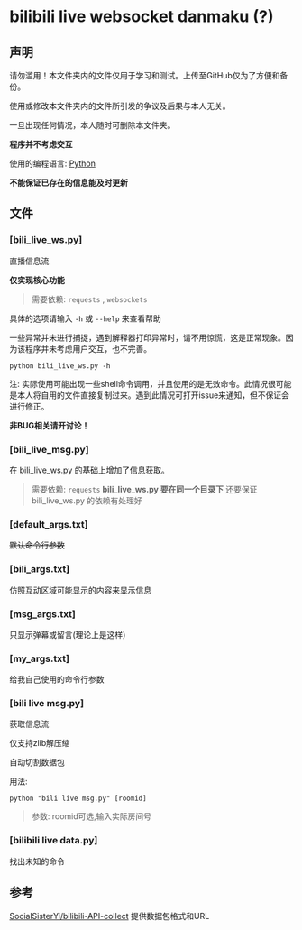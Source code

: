 # bilibili live websocket danmaku (?)

## 声明

请勿滥用！本文件夹内的文件仅用于学习和测试。上传至GitHub仅为了方便和备份。

使用或修改本文件夹内的文件所引发的争议及后果与本人无关。

一旦出现任何情况，本人随时可删除本文件夹。

**程序并不考虑交互**

使用的编程语言: [Python](https://www.python.org/)

**不能保证已存在的信息能及时更新**

## 文件

### [bili_live_ws.py]

直播信息流

**仅实现核心功能**

> 需要依赖: `requests` , `websockets`

具体的选项请输入 `-h` 或 `--help` 来查看帮助

一些异常并未进行捕捉，遇到解释器打印异常时，请不用惊慌，这是正常现象。因为该程序并未考虑用户交互，也不完善。

```shell
python bili_live_ws.py -h
```

注: 实际使用可能出现一些shell命令调用，并且使用的是无效命令。此情况很可能是本人将自用的文件直接复制过来。遇到此情况可打开issue来通知，但不保证会进行修正。

**非BUG相关请开讨论！**

### [bili_live_msg.py]

在 bili_live_ws.py 的基础上增加了信息获取。

> 需要依赖: `requests` 
> **bili_live_ws.py 要在同一个目录下** 
> 还要保证 bili_live_ws.py 的依赖有处理好

### [default_args.txt]

~~默认命令行参数~~

### [bili_args.txt]

仿照互动区域可能显示的内容来显示信息

### [msg_args.txt]

只显示弹幕或留言(理论上是这样)

### [my_args.txt]

给我自己使用的命令行参数

### [bili live msg.py]

获取信息流

仅支持zlib解压缩

自动切割数据包

用法:
```shell
python "bili live msg.py" [roomid]
```
> 参数: roomid可选,输入实际房间号

### [bilibili live data.py]

找出未知的命令

## 参考

[SocialSisterYi/bilibili-API-collect](https://github.com/SocialSisterYi/bilibili-API-collect) 提供数据包格式和URL
